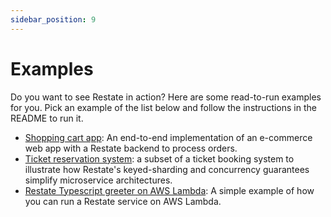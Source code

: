```yaml
---
sidebar_position: 9
---
```


# Examples

Do you want to see Restate in action? Here are some read-to-run examples for you.
Pick an example of the list below and follow the instructions in the README to run it.

- [Shopping cart app](https://github.com/restatedev/example-shopping-cart-typescript): An end-to-end implementation of an e-commerce web app with a Restate backend to process orders.
- [Ticket reservation system](https://github.com/restatedev/example-ticket-reservation-system):  a subset of a ticket booking system to illustrate how Restate's keyed-sharding and concurrency guarantees simplify microservice architectures.
- [Restate Typescript greeter on AWS Lambda](https://github.com/restatedev/example-lambda-ts-greeter): A simple example of how you can run a Restate service on AWS Lambda.
